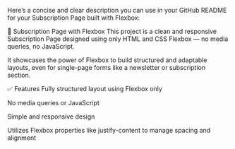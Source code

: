 Here’s a concise and clear description you can use in your GitHub README for your Subscription Page built with Flexbox:

📨 Subscription Page with Flexbox
This project is a clean and responsive Subscription Page designed using only HTML and CSS Flexbox — no media queries, no JavaScript.

It showcases the power of Flexbox to build structured and adaptable layouts, even for single-page forms like a newsletter or subscription section.

✅ Features
Fully structured layout using Flexbox only

No media queries or JavaScript

Simple and responsive design

Utilizes Flexbox properties like  justify-content to manage spacing and alignment
